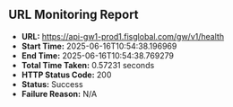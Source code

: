 ## URL Monitoring Report

- **URL:** https://api-gw1-prod1.fisglobal.com/gw/v1/health
- **Start Time:** 2025-06-16T10:54:38.196969
- **End Time:** 2025-06-16T10:54:38.769279
- **Total Time Taken:** 0.57231 seconds
- **HTTP Status Code:** 200
- **Status:** Success
- **Failure Reason:** N/A
